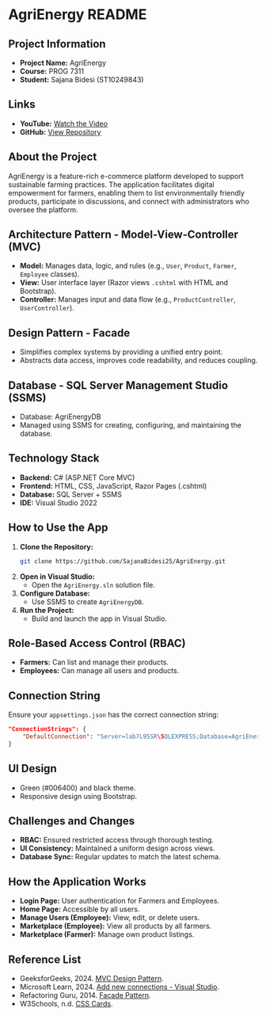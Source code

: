 # AgriEnergy README

## Project Information
- **Project Name:** AgriEnergy
- **Course:** PROG 7311
- **Student:** Sajana Bidesi (ST10249843)

## Links
- **YouTube:** [Watch the Video](https://youtu.be/dhHuiQ4mKWE)
- **GitHub:** [View Repository](https://github.com/SajanaBidesi25/AgriEnergy.git)

## About the Project
AgriEnergy is a feature-rich e-commerce platform developed to support sustainable farming practices. The application facilitates digital empowerment for farmers, enabling them to list environmentally friendly products, participate in discussions, and connect with administrators who oversee the platform.

## Architecture Pattern - Model-View-Controller (MVC)
- **Model:** Manages data, logic, and rules (e.g., `User`, `Product`, `Farmer`, `Employee` classes).
- **View:** User interface layer (Razor views `.cshtml` with HTML and Bootstrap).
- **Controller:** Manages input and data flow (e.g., `ProductController`, `UserController`).

## Design Pattern - Facade
- Simplifies complex systems by providing a unified entry point.
- Abstracts data access, improves code readability, and reduces coupling.

## Database - SQL Server Management Studio (SSMS)
- Database: AgriEnergyDB
- Managed using SSMS for creating, configuring, and maintaining the database.

## Technology Stack
- **Backend:** C# (ASP.NET Core MVC)
- **Frontend:** HTML, CSS, JavaScript, Razor Pages (.cshtml)
- **Database:** SQL Server + SSMS
- **IDE:** Visual Studio 2022

## How to Use the App
1. **Clone the Repository:**
   ```bash
   git clone https://github.com/SajanaBidesi25/AgriEnergy.git
   ```
2. **Open in Visual Studio:**
   - Open the `AgriEnergy.sln` solution file.
3. **Configure Database:**
   - Use SSMS to create `AgriEnergyDB`.
4. **Run the Project:**
   - Build and launch the app in Visual Studio.

## Role-Based Access Control (RBAC)
- **Farmers:** Can list and manage their products.
- **Employees:** Can manage all users and products.

## Connection String
Ensure your `appsettings.json` has the correct connection string:
```json
"ConnectionStrings": {
    "DefaultConnection": "Server=lab7L95SR\SQLEXPRESS;Database=AgriEnergyDB;Trusted_Connection=True;TrustServerCertificate=True;"
}
```

## UI Design
- Green (#006400) and black theme.
- Responsive design using Bootstrap.

## Challenges and Changes
- **RBAC:** Ensured restricted access through thorough testing.
- **UI Consistency:** Maintained a uniform design across views.
- **Database Sync:** Regular updates to match the latest schema.

## How the Application Works
- **Login Page:** User authentication for Farmers and Employees.
- **Home Page:** Accessible by all users.
- **Manage Users (Employee):** View, edit, or delete users.
- **Marketplace (Employee):** View all products by all farmers.
- **Marketplace (Farmer):** Manage own product listings.

## Reference List
- GeeksforGeeks, 2024. [MVC Design Pattern](https://www.geeksforgeeks.org/mvc-design-pattern/).
- Microsoft Learn, 2024. [Add new connections - Visual Studio](https://learn.microsoft.com/en-us/visualstudio/data-tools/add-new-connections).
- Refactoring Guru, 2014. [Facade Pattern](https://refactoring.guru/design-patterns/facade).
- W3Schools, n.d. [CSS Cards](https://www.w3schools.com/howto/howto_css_cards.asp).
